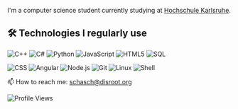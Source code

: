 I'm a computer science student currently studying at [Hochschule Karlsruhe](https://h-ka.de). 

## 🛠️ Technologies I regularly use
![C++](https://img.shields.io/badge/-C++-333333?style=flat&logo=cplusplus)
![C#](https://img.shields.io/badge/-CS-333333?style=flat&logo=sharp)
![Python](https://img.shields.io/badge/-Python-333333?style=flat&logo=python)
![JavaScript](https://img.shields.io/badge/-JavaScript-333333?style=flat&logo=javascript)
![HTML5](https://img.shields.io/badge/-HTML5-333333?style=flat&logo=html5)
![SQL](https://img.shields.io/badge/-SQL-333333?style=flat&logo=PostgreSQL)

![CSS](https://img.shields.io/badge/-CSS-333333?style=flat&logo=css)
![Angular](https://img.shields.io/badge/-Angular-333333?style=flat&logo=angular)
![Node.js](https://img.shields.io/badge/-Node.js-333333?style=flat&logo=node.js)
![Git](https://img.shields.io/badge/-Git-333333?style=flat&logo=git)
![Linux](https://img.shields.io/badge/-Linux-333333?style=flat&logo=linux)
![Shell](https://img.shields.io/badge/-Shell_Automation-333333?style=flat&logo=zsh)

📫 How to reach me: [schasch@disroot.org](mailto:schasch@disroot.org)

![Profile Views](https://komarev.com/ghpvc/?username=JakobKohler&color=blue)
